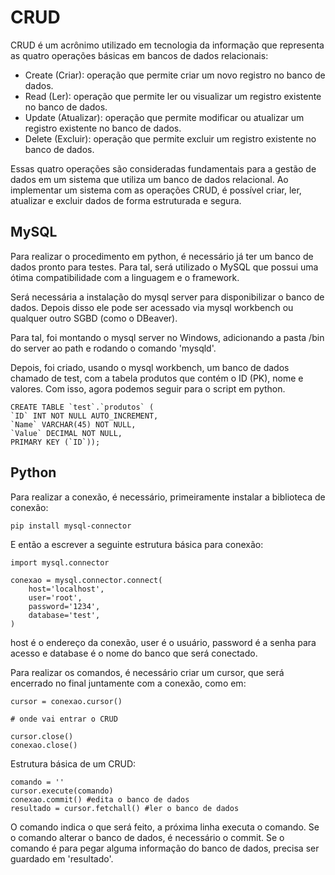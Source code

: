 # CRUD

CRUD é um acrônimo utilizado em tecnologia da informação que representa as quatro operações básicas em bancos de dados relacionais:

- Create (Criar): operação que permite criar um novo registro no banco de dados.
- Read (Ler): operação que permite ler ou visualizar um registro existente no banco de dados.
- Update (Atualizar): operação que permite modificar ou atualizar um registro existente no banco de dados.
- Delete (Excluir): operação que permite excluir um registro existente no banco de dados.

Essas quatro operações são consideradas fundamentais para a gestão de dados em um sistema que utiliza um banco de dados relacional. Ao implementar um sistema com as operações CRUD, é possível criar, ler, atualizar e excluir dados de forma estruturada e segura.

## MySQL

Para realizar o procedimento em python, é necessário já ter um banco de dados pronto para testes. Para tal, será utilizado o MySQL que possui uma ótima compatibilidade com a linguagem e o framework.

Será necessária a instalação do mysql server para disponibilizar o banco de dados. Depois disso ele pode ser acessado via mysql workbench ou qualquer outro SGBD (como o DBeaver).

Para tal, foi montando o mysql server no Windows, adicionando a pasta /bin do server ao path e rodando o comando 'mysqld'.

Depois, foi criado, usando o mysql workbench, um banco de dados chamado de test, com a tabela produtos que contém o ID (PK), nome e valores. Com isso, agora podemos seguir para o script em python.

    CREATE TABLE `test`.`produtos` (
    `ID` INT NOT NULL AUTO_INCREMENT,
    `Name` VARCHAR(45) NOT NULL,
    `Value` DECIMAL NOT NULL,
    PRIMARY KEY (`ID`));

## Python

Para realizar a conexão, é necessário, primeiramente instalar a biblioteca de conexão:

    pip install mysql-connector

 E então a escrever a seguinte estrutura básica para conexão:

    import mysql.connector

    conexao = mysql.connector.connect(
        host='localhost',
        user='root',
        password='1234',
        database='test',
    )

host é o endereço da conexão, user é o usuário, password é a senha para acesso e database é o nome do banco que será conectado.

Para realizar os comandos, é necessário criar um cursor, que será encerrado no final juntamente com a conexão, como em:

    cursor = conexao.cursor()

    # onde vai entrar o CRUD

    cursor.close()
    conexao.close()

Estrutura básica de um CRUD:

    comando = ''
    cursor.execute(comando)
    conexao.commit() #edita o banco de dados
    resultado = cursor.fetchall() #ler o banco de dados

O comando indica o que será feito, a próxima linha executa o comando. Se o comando alterar o banco de dados, é necessário o commit. Se o comando é para pegar alguma informação do banco de dados, precisa ser guardado em 'resultado'.
